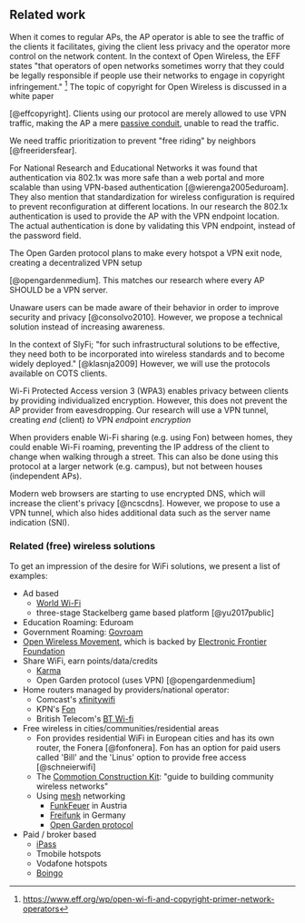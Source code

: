 ## Related work

When it comes to regular APs,
the AP operator is able to see the traffic of the clients it facilitates,
giving the client less privacy and the operator more control on the network content.
In the context of Open Wireless, the EFF states
"that operators of open networks sometimes worry that they could be legally responsible if people use their networks to engage in copyright infringement."
[^effstates]
The topic of copyright for Open Wireless is discussed in a white paper
<!--
, which *should not be taken as legal advice*
-->
[@effcopyright].
Clients using our protocol are merely allowed to use VPN traffic,
making the AP a mere
[passive conduit](https://openwireless.org/myths-legal.html),
unable to read the traffic.
<!--
thus like any other router on the internet the traffic passes.
-->

[^effstates]: https://www.eff.org/wp/open-wi-fi-and-copyright-primer-network-operators

We need traffic prioritization to prevent "free riding" by neighbors
[@freeridersfear].
<!--
For our research we consider this subject out of scope.
-->

For National Research and Educational Networks
it was found that authentication via 802.1x
was more safe than a web portal and more scalable than using VPN-based authentication
[@wierenga2005eduroam].
They also mention that
standardization for wireless configuration
is required to prevent reconfiguration at different locations.
In our research the 802.1x authentication is used to provide the AP
with the VPN endpoint location.
The actual authentication is done by validating this VPN endpoint,
instead of the password field.


The Open Garden protocol plans to make every hotspot
a VPN exit node,
creating a decentralized VPN setup
<!--
The decentralized VPN setup with every hotspot being a VPN exit node
is planned to be part of the Open Garden protocol
-->
[@opengardenmedium].
This matches our
research where every AP
SHOULD
be a VPN server.

Unaware users can be made aware of their behavior
in order to improve security and privacy
[@consolvo2010].
However, we propose a technical solution instead of increasing awareness.

In the context of SlyFi;
"for such infrastructural solutions to be effective, they need both to be incorporated into wireless standards and to become widely deployed."
[@klasnja2009]
However, we will use the protocols available on COTS clients.


Wi-Fi Protected Access version 3 (WPA3) enables
privacy between clients by providing
individualized encryption.
However, this does not prevent the AP provider from eavesdropping.
Our research will use a VPN tunnel,
creating *end* (client) *to* VPN *end*point *encryption*

When providers enable Wi-Fi sharing (e.g. using Fon) between homes,
they could enable Wi-Fi roaming,
preventing the IP address of the client to change when walking through a street.
This can also be done using this protocol at a larger network (e.g. campus),
but not between houses (independent APs).

Modern web browsers are starting to use encrypted DNS,
which will increase the client's privacy
[@ncscdns].
However, we propose to use a VPN tunnel,
which also hides additional data such as
the server name indication (SNI).


### Related (free) wireless solutions

To get an impression of the desire for WiFi solutions,
we present a list of examples:

- Ad based
  - [World Wi-Fi](https://worldwifi.io)
  - three-stage Stackelberg game based platform [@yu2017public]
- Education Roaming: Eduroam
- Government Roaming: [Govroam](https://govroam.nl/) <!-- https://govroam.be/ -->
- [Open Wireless Movement](https://openwireless.org/), which is backed by [Electronic Frontier Foundation](https://www.eff.org/issues/open-wireless)
- Share WiFi, earn points/data/credits
  - [Karma](https://yourkarma.com/wifi/how-it-works-3/)
  - Open Garden protocol (uses VPN) [@opengardenmedium]
- Home routers managed by providers/national operator:
  - Comcast's [xfinitywifi](https://hotspots.wifi.comcast.com/)
  - KPN's [Fon](https://www.kpn.com/internet/wifi-hotspots/gratis-wifi-met-fon.htm)
  - British Telecom's [BT Wi-fi](https://www.btwifi.co.uk/)
- Free wireless in cities/communities/residential areas
  - Fon provides residential WiFi in European cities and has its own router, the Fonera [@fonfonera]. Fon has an option for paid users called 'Bill' and the 'Linus' option to provide free access [@schneierwifi]
  - The [Commotion Construction Kit](https://commotionwireless.net/docs/cck/): "guide to building community wireless networks"
  - Using [mesh](https://wiki.techinc.nl/MeshNet) networking
    - [FunkFeuer](https://wiki.p2pfoundation.net/Funkfeuer) in Austria
    - [Freifunk](https://freifunk.net/en/what-is-it-about/) in Germany
    - [Open Garden protocol](https://www.opengarden.com/protocol/)
- Paid / broker based
  - [iPass](https://www.ipass.com)
  - Tmobile hotspots
  - Vodafone hotspots
  - [Boingo](https://www.boingo.com)


<!--
TODO

https://patents.google.com/patent/US7568220B2/en
https://ieeexplore.ieee.org/abstract/document/7879333
https://patents.google.com/patent/US20060271485A1/en
https://www.zerotier.com
http://www.freefi.io/
-->

